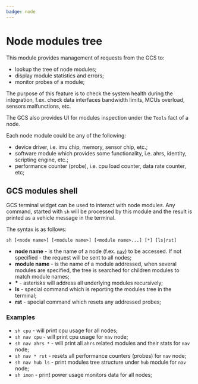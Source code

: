 ```yaml
---
badge: node
---
```


# Node modules tree

This module provides management of requests from the GCS to:

* lookup the tree of node modules;
* display module statistics and errors;
* monitor probes of a module;

The purpose of this feature is to check the system health during the integration, f.ex. check data interfaces bandwidth limits, MCUs overload, sensors malfunctions, etc.

The GCS also provides UI for modules inspection under the `Tools` fact of a node.

Each node module could be any of the following:

* device driver, i.e. imu chip, memory, sensor chip, etc.;
* software module which provides some functionality, i.e. ahrs, identity, scripting engine, etc.;
* performance counter (probe), i.e. cpu load counter, data rate counter, etc;

## GCS modules shell

GCS terminal widget can be used to interact with node modules. Any command, started with `sh` will be processed by this module and the result is printed as a vehicle message in the terminal.

The syntax is as follows:

```text
sh [<node name>] [<module name>] [<module name>...] [*] [ls|rst]
```

* **node name** - is the name of a node (f.ex. [`nav`](/hw/nav)) to be accessed. If not specified - the request will be sent to all nodes;
* **module name** - is the name of a module addressed, when several modules are specified, the tree is searched for children modules to match module names;
* **\*** - asterisks will address all underlying modules recursively;
* **ls** - special command which is reporting the modules tree in the terminal;
* **rst** - special command which resets any addressed probes;

### Examples

* `sh cpu` - will print cpu usage for all nodes;
* `sh nav cpu` - will print cpu usage for `nav` node;
* `sh nav ahrs *` - will print all `ahrs` related modules and their stats for `nav` node;
* `sh nav * rst` - resets all performance counters (probes) for `nav` node;
* `sh nav hub ls` - print modules tree structure under `hub` module for `nav` node;
* `sh imon` - print power usage monitors data for all nodes;
